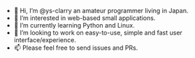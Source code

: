 - 👋 Hi, I’m @ys-clarry an amateur programmer living in Japan.
- 👀 I’m interested in web-based small applications.
- 🌱 I’m currently learning Python and Linux. 
- 💞️ I’m looking to work on easy-to-use, simple and fast user interface/experience.
- 📫 Please feel free to send issues and PRs.
